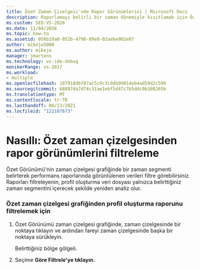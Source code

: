 ```yaml
---
title: Özet Zaman Çizelgesi'nde Rapor Görünümlerini | Microsoft Docs
description: Raporlamayı belirli bir zaman dönemiyle kısıtlamak için Özet Görünümü'nin Seçime Göre Filtrele seçeneğini kullanın. Veri dosyası yalnızca o zaman dönemi için yeniden hazırlar.
ms.custom: SEO-VS-2020
ms.date: 11/04/2016
ms.topic: how-to
ms.assetid: 056b10a0-952b-4790-89e0-02aebe902e87
author: mikejo5000
ms.author: mikejo
manager: jmartens
ms.technology: vs-ide-debug
monikerRange: vs-2017
ms.workload:
- multiple
ms.openlocfilehash: 107918d6f87ac5c9c3c0db99014eb4ad59d2c596
ms.sourcegitcommit: 68897da7d74c31ae1ebf5d47c7b5ddc9b108265b
ms.translationtype: MT
ms.contentlocale: tr-TR
ms.lasthandoff: 08/13/2021
ms.locfileid: "122107673"
---
```

# <a name="how-to-filter-report-views-from-the-summary-timeline"></a>Nasıllı: Özet zaman çizelgesinden rapor görünümlerini filtreleme
Özet Görünümü'nin zaman çizelgesi grafiğinde bir zaman segmenti belirterek performans raporlarında görüntülenen verileri filtre görebilirsiniz. Raporları filtreleyenin, profil oluşturma veri dosyası yalnızca belirttiğiniz zaman segmentini içerecek şekilde yeniden analiz olur.

### <a name="to-filter-a-profiling-report-from-the-summary-timeline-graph"></a>Özet zaman çizelgesi grafiğinden profil oluşturma raporunu filtrelemek için

1. Özet Görünümü zaman çizelgesi grafiğinde, zaman çizelgesinde bir noktaya tıklayın ve ardından fareyi zaman çizelgesinde başka bir noktaya sürükleyin.

     Belirttiğiniz bölge gölgeli.

2. Seçime **Göre Filtrele'ye tıklayın.**
